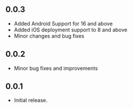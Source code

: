 ## 0.0.3

* Added Android Support for 16 and above
* Added iOS deployment support to 8 and above
* Minor changes and bug fixes

## 0.0.2

* Minor bug fixes and improvements


## 0.0.1

* Initial release.
